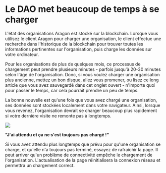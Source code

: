 # Le DAO met beaucoup de temps à se charger

L'état des organisations Aragon est stocké sur la blockchain. Lorsque vous utilisez le client Aragon pour charger une organisation, le client effectue une recherche dans l'historique de la blockchain pour trouver toutes les informations pertinentes sur l'organisation, puis charge les données sur votre ordinateur.

Pour les organisations de plus de quelques mois, ce processus de chargement peut prendre plusieurs minutes - parfois jusqu'à 20-30 minutes selon l'âge de l'organisation. Donc, si vous voulez charger une organisation plus ancienne, mettez un bon disque, allez vous promener, ou lisez ce long article que vous avez sauvegardé dans cet onglet ouvert - n'importe quoi pour passer le temps, car cela pourrait prendre un peu de temps.

La bonne nouvelle est qu'une fois que vous avez chargé une organisation, ses données sont stockées localement dans votre navigateur. Ainsi, lorsque vous revenez, l'organisation devrait se charger beaucoup plus rapidement si votre dernière visite ne remonte pas à longtemps.

![](https://d33v4339jhl8k0.cloudfront.net/docs/assets/5c98a4fe0428633d2cf3fcf7/images/5d88f2bb2c7d3a7e9ae17f09/file-K8I1pKSaUt.png)

**"J'ai attendu et ça ne s'est toujours pas chargé !"**

Si vous avez attendu plus longtemps que prévu pour qu'une organisation se charge, et qu'elle n'a toujours pas terminé, essayez de rafraîchir la page. Il peut arriver qu'un problème de connectivité empêche le chargement de l'organisation. L'actualisation de la page réinitialisera la connexion réseau et permettra un chargement correct.
